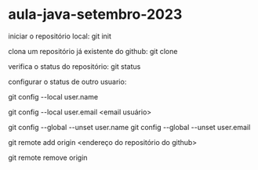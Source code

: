# aula-java-setembro-2023

iniciar o repositório local: git init

clona um repositório já existente do github: git clone

verifica o status do repositório: git status 

configurar o status de outro usuario: 

git config --local user.name <nome usuario>

git config --local user.email <email usuário>

git config --global --unset user.name
git config --global --unset user.email

git remote add origin <endereço do repositório do github>

git remote remove origin
